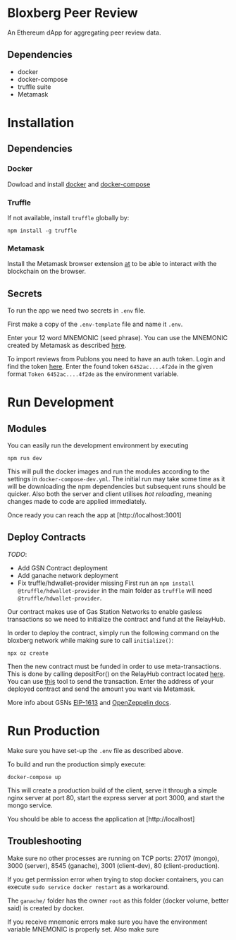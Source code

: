 # Bloxberg Peer Review
An Ethereum dApp for aggregating peer review data.

## Dependencies
- docker
- docker-compose
- truffle suite
- Metamask

# Installation

## Dependencies

### Docker

Dowload and install [docker](https://docs.docker.com/install/) and [docker-compose](https://docs.docker.com/compose/install/)

### Truffle

If not available, install `truffle` globally by:
```
npm install -g truffle
```

### Metamask

Install the Metamask browser extension [at](https://metamask.io/) to be able to interact with the blockchain on the browser.


## Secrets

To run the app we need two secrets in `.env` file. 

First make a copy of the `.env-template` file and name it `.env`. 

Enter your 12 word MNEMONIC (seed phrase). You can use the MNEMONIC created by Metamask as described [here](https://metamask.zendesk.com/hc/en-us/articles/360015290032-How-to-Reveal-Your-Seed-Phrase).

To import reviews from Publons you need to have an auth token. Login and find the token [here](https://publons.com/api/v2/). Enter the found token `6452ac....4f2de` in the given format `Token 6452ac....4f2de` as the environment variable. 

# Run Development

## Modules
You can easily run the development environment by executing

```
npm run dev
```

This will pull the docker images and run the modules according to the settings in `docker-compose-dev.yml`. The initial run may take some time as it will be downloading the npm dependencies but subsequent runs should be quicker. Also both the server and client utilises _hot reloading_, meaning changes made to code are applied immediately.

Once ready you can reach the app at [http://localhost:3001]

## Deploy Contracts

*TODO*:
- Add GSN Contract deployment
- Add ganache network deployment
- Fix truffle/hdwallet-provider missing
First run an `npm install @truffle/hdwallet-provider` in the main folder as `truffle` will need `@truffle/hdwallet-provider`.

Our contract makes use of Gas Station Networks to enable gasless transactions so we need to initialize the contract and fund at the RelayHub.

In order to deploy the contract, simply run the following command on the bloxberg network while making sure to call `initialize()`:

```
npx oz create
```

Then the new contract must be funded in order to use meta-transactions. This is done by calling depositFor() on the RelayHub contract located [here](https://blockexplorer.bloxberg.org/address/0xd216153c06e857cd7f72665e0af1d7d82172f494/contracts). You can use [this](https://gsn.openzeppelin.com/recipients) tool to send the transaction. Enter the address of your deployed contract and send the amount you want via Metamask.

More info about GSNs [EIP-1613](https://github.com/ethereum/EIPs/blob/master/EIPS/eip-1613.md) and [OpenZeppelin docs](https://docs.openzeppelin.com/learn/sending-gasless-transactions).

# Run Production 

Make sure you have set-up the `.env` file as described above.

To build and run the production simply execute:

```
docker-compose up
```
This will create a production build of the client, serve it through a simple nginx server at port 80, start the express server at port 3000, and start the mongo service.

You should be able to access the application at [http://localhost]

## Troubleshooting

Make sure no other processes are running on TCP ports: 27017 (mongo), 3000 (server), 8545 (ganache), 3001 (client-dev), 80 (client-production).

If you get permission error when trying to stop docker containers, you can execute `sudo service docker restart` as a workaround.

The `ganache/` folder has the owner `root` as this folder (docker volume, better said) is created by docker.  

If you receive mnemonic errors make sure you have the environment variable MNEMONIC is properly set. Also make sure